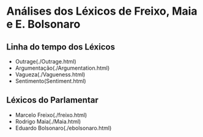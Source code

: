 # Análises dos Léxicos de Freixo, Maia e E. Bolsonaro

## Linha do tempo dos Léxicos

  * Outrage(./Outrage.html)
  * Argumentação(./Argumentation.html)
  * Vagueza(./Vagueness.html)
  * Sentimento(Sentiment.html)
  
## Léxicos do Parlamentar

  * Marcelo Freixo(./freixo.html)
  * Rodrigo Maia(./Maia.html)
  * Eduardo Bolsonaro(./ebolsonaro.html)
